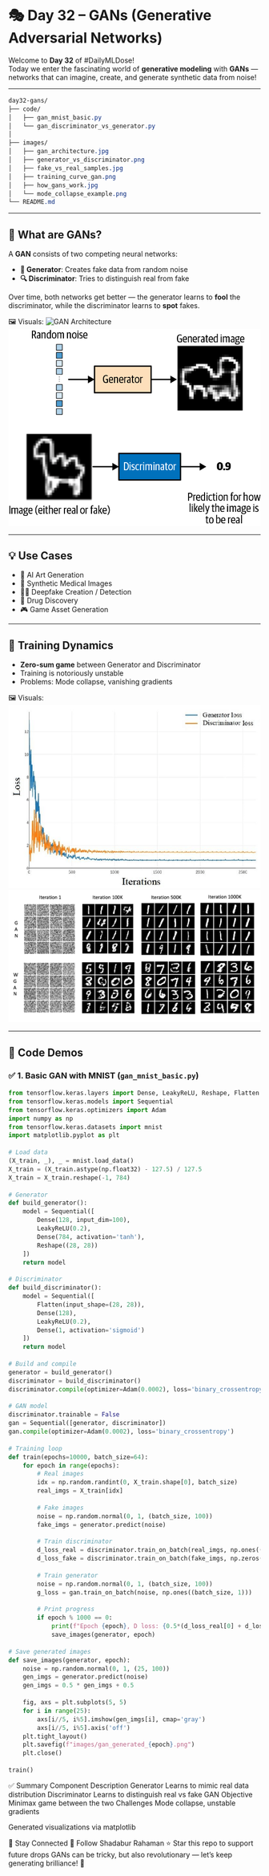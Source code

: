 # 🎭 Day 32 – GANs (Generative Adversarial Networks)

Welcome to **Day 32** of #DailyMLDose!  
Today we enter the fascinating world of **generative modeling** with **GANs** — networks that can imagine, create, and generate synthetic data from noise!

---
```css
day32-gans/
├── code/
│   ├── gan_mnist_basic.py
│   └── gan_discriminator_vs_generator.py
│
├── images/
│   ├── gan_architecture.jpg
│   ├── generator_vs_discriminator.png
│   ├── fake_vs_real_samples.jpg
│   ├── training_curve_gan.png
│   ├── how_gans_work.jpg
│   └── mode_collapse_example.png
└── README.md
```
---
## 🧠 What are GANs?

A **GAN** consists of two competing neural networks:

- **🧪 Generator**: Creates fake data from random noise  
- **🔍 Discriminator**: Tries to distinguish real from fake

Over time, both networks get better — the generator learns to **fool** the discriminator, while the discriminator learns to **spot** fakes.

🖼️ Visuals:
![GAN Architecture](images/gan_architecture.jpg)  
![Discriminator vs Generator](images/generator_vs_discriminator.png)

---

## 💡 Use Cases
- 🎨 AI Art Generation  
- 🧬 Synthetic Medical Images  
- 🧑‍🤖 Deepfake Creation / Detection  
- 🧪 Drug Discovery  
- 🎮 Game Asset Generation

---

## 🔬 Training Dynamics

- **Zero-sum game** between Generator and Discriminator  
- Training is notoriously unstable  
- Problems: Mode collapse, vanishing gradients

🖼️ Visuals:
![Training Curve](images/training_curve.png)  
![Mode Collapse](images/mode_collapse_example.png)

---

## 🧪 Code Demos

### ✅ 1. Basic GAN with MNIST (`gan_mnist_basic.py`)

```python
from tensorflow.keras.layers import Dense, LeakyReLU, Reshape, Flatten
from tensorflow.keras.models import Sequential
from tensorflow.keras.optimizers import Adam
import numpy as np
from tensorflow.keras.datasets import mnist
import matplotlib.pyplot as plt

# Load data
(X_train, _), _ = mnist.load_data()
X_train = (X_train.astype(np.float32) - 127.5) / 127.5
X_train = X_train.reshape(-1, 784)

# Generator
def build_generator():
    model = Sequential([
        Dense(128, input_dim=100),
        LeakyReLU(0.2),
        Dense(784, activation='tanh'),
        Reshape((28, 28))
    ])
    return model

# Discriminator
def build_discriminator():
    model = Sequential([
        Flatten(input_shape=(28, 28)),
        Dense(128),
        LeakyReLU(0.2),
        Dense(1, activation='sigmoid')
    ])
    return model

# Build and compile
generator = build_generator()
discriminator = build_discriminator()
discriminator.compile(optimizer=Adam(0.0002), loss='binary_crossentropy', metrics=['accuracy'])

# GAN model
discriminator.trainable = False
gan = Sequential([generator, discriminator])
gan.compile(optimizer=Adam(0.0002), loss='binary_crossentropy')

# Training loop
def train(epochs=10000, batch_size=64):
    for epoch in range(epochs):
        # Real images
        idx = np.random.randint(0, X_train.shape[0], batch_size)
        real_imgs = X_train[idx]
        
        # Fake images
        noise = np.random.normal(0, 1, (batch_size, 100))
        fake_imgs = generator.predict(noise)
        
        # Train discriminator
        d_loss_real = discriminator.train_on_batch(real_imgs, np.ones((batch_size, 1)))
        d_loss_fake = discriminator.train_on_batch(fake_imgs, np.zeros((batch_size, 1)))
        
        # Train generator
        noise = np.random.normal(0, 1, (batch_size, 100))
        g_loss = gan.train_on_batch(noise, np.ones((batch_size, 1)))
        
        # Print progress
        if epoch % 1000 == 0:
            print(f"Epoch {epoch}, D loss: {0.5*(d_loss_real[0] + d_loss_fake[0])}, G loss: {g_loss}")
            save_images(generator, epoch)

# Save generated images
def save_images(generator, epoch):
    noise = np.random.normal(0, 1, (25, 100))
    gen_imgs = generator.predict(noise)
    gen_imgs = 0.5 * gen_imgs + 0.5

    fig, axs = plt.subplots(5, 5)
    for i in range(25):
        axs[i//5, i%5].imshow(gen_imgs[i], cmap='gray')
        axs[i//5, i%5].axis('off')
    plt.tight_layout()
    plt.savefig(f"images/gan_generated_{epoch}.png")
    plt.close()

train()
```
✅ Summary
Component	Description
Generator	Learns to mimic real data distribution
Discriminator	Learns to distinguish real vs fake
GAN Objective	Minimax game between the two
Challenges	Mode collapse, unstable gradients

Generated visualizations via matplotlib

🔗 Stay Connected
🔗 Follow Shadabur Rahaman
⭐ Star this repo to support future drops
GANs can be tricky, but also revolutionary — let’s keep generating brilliance! 🚀

